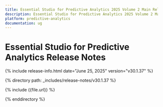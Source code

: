 ```yaml
---
title: Essential Studio for Predictive Analytics 2025 Volume 2 Main Release Release Notes  
description: Essential Studio for Predictive Analytics 2025 Volume 2 Main Release Release Notes  
platform: predictive-analytics
documentation: ug
---
```


# Essential Studio for Predictive Analytics  Release Notes  

{% include release-info.html date="June 25, 2025"  version="v30.1.37" %}

{% directory path: _includes/release-notes/v30.1.37 %}

{% include {{file.url}} %}

{% enddirectory %}